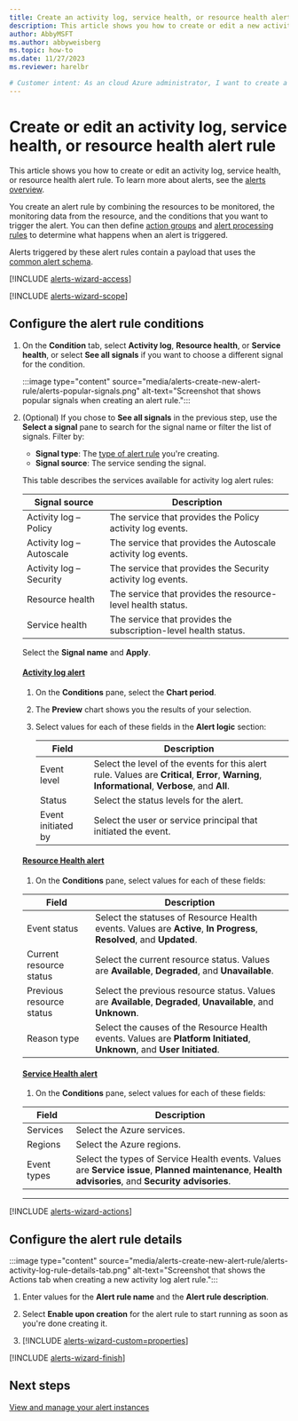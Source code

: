 ```yaml
---
title: Create an activity log, service health, or resource health alert rule
description: This article shows you how to create or edit a new activity log, service health, and resource health alert rule.
author: AbbyMSFT
ms.author: abbyweisberg
ms.topic: how-to
ms.date: 11/27/2023
ms.reviewer: harelbr

# Customer intent: As an cloud Azure administrator, I want to create a new log search alert rule so that I can use a log search query to monitor the performance and availability of my resources.
---
```


# Create or edit an activity log, service health, or resource health alert rule

This article shows you how to create or edit an activity log, service health, or resource health alert rule. To learn more about alerts, see the [alerts overview](alerts-overview.md).

You create an alert rule by combining the resources to be monitored, the monitoring data from the resource, and the conditions that you want to trigger the alert. You can then define [action groups](./action-groups.md) and [alert processing rules](alerts-action-rules.md) to determine what happens when an alert is triggered.

Alerts triggered by these alert rules contain a payload that uses the [common alert schema](alerts-common-schema.md).

[!INCLUDE [alerts-wizard-access](../includes/alerts-wizard-access.md)]

[!INCLUDE [alerts-wizard-scope](../includes/alerts-wizard-scope.md)]

## Configure the alert rule conditions

1. On the **Condition** tab, select **Activity log**, **Resource health**, or **Service health**, or select **See all signals** if you want to choose a different signal for the condition.

    :::image type="content" source="media/alerts-create-new-alert-rule/alerts-popular-signals.png" alt-text="Screenshot that shows popular signals when creating an alert rule.":::

1. (Optional) If you chose to **See all signals** in the previous step, use the **Select a signal** pane to search for the signal name or filter the list of signals. Filter by:
    - **Signal type**: The [type of alert rule](alerts-overview.md#types-of-alerts) you're creating.
    - **Signal source**: The service sending the signal.

    This table describes the services available for activity log alert rules:

    | Signal source            | Description                                                     |
    |--------------------------|-----------------------------------------------------------------|
    | Activity log – Policy    | The service that provides the Policy activity log events.       |
    | Activity log – Autoscale | The service that provides the Autoscale activity log events.    |
    | Activity log – Security  | The service that provides the Security activity log events.     |
    | Resource health          | The service that provides the resource-level health status.     |
    | Service health           | The service that provides the subscription-level health status. |

    Select the **Signal name** and **Apply**.

    #### [Activity log alert](#tab/activity-log)

    1. On the **Conditions** pane, select the **Chart period**.
    1. The **Preview** chart shows you the results of your selection.
    1. Select values for each of these fields in the **Alert logic** section:

        |Field |Description |
        |---------|---------|
        |Event level| Select the level of the events for this alert rule. Values are **Critical**, **Error**, **Warning**, **Informational**, **Verbose**, and **All**.|
        |Status|Select the status levels for the alert.|
        |Event initiated by|Select the user or service principal that initiated the event.|

    #### [Resource Health alert](#tab/resource-health)

    1.  On the **Conditions** pane, select values for each of these fields:

      |Field |Description |
      |---------|---------|
      |Event status| Select the statuses of Resource Health events. Values are **Active**, **In Progress**, **Resolved**, and **Updated**.|
      |Current resource status|Select the current resource status. Values are **Available**, **Degraded**, and **Unavailable**.|
      |Previous resource status|Select the previous resource status. Values are **Available**, **Degraded**, **Unavailable**, and **Unknown**.|
      |Reason type|Select the causes of the Resource Health events. Values are **Platform Initiated**, **Unknown**, and **User Initiated**.|
  
    #### [Service Health alert](#tab/service-health)

    1. On the **Conditions** pane, select values for each of these fields:

      |Field |Description |
      |---------|---------|
      |Services| Select the Azure services.|
      |Regions|Select the Azure regions.|
      |Event types|Select the types of Service Health events. Values are **Service issue**, **Planned maintenance**, **Health advisories**, and **Security advisories**.| 

    ---

[!INCLUDE [alerts-wizard-actions](../includes/alerts-wizard-actions.md)]

## Configure the alert rule details

:::image type="content" source="media/alerts-create-new-alert-rule/alerts-activity-log-rule-details-tab.png" alt-text="Screenshot that shows the Actions tab when creating a new activity log alert rule.":::

1. Enter values for the **Alert rule name** and the **Alert rule description**.
1. Select **Enable upon creation** for the alert rule to start running as soon as you're done creating it.

1. [!INCLUDE [alerts-wizard-custom=properties](../includes/alerts-wizard-custom-properties.md)]

[!INCLUDE [alerts-wizard-finish](../includes/alerts-wizard-finish.md)]

## Next steps
 [View and manage your alert instances](alerts-manage-alert-instances.md)